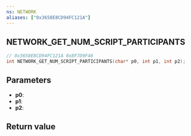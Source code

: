 ```yaml
---
ns: NETWORK
aliases: ["0x3658E8CD94FC121A"]
---
```

## NETWORK_GET_NUM_SCRIPT_PARTICIPANTS

```c
// 0x3658E8CD94FC121A 0x8F7D9F46
int NETWORK_GET_NUM_SCRIPT_PARTICIPANTS(char* p0, int p1, int p2);
```


## Parameters
* **p0**: 
* **p1**: 
* **p2**: 

## Return value
